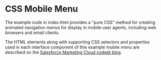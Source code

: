 # CSS Mobile Menu

The example code in index.html provides a "pure CSS" method for creating animated navigation menus for display in mobile user agents, including web browsers and email clients.

The HTML elements along with supporting CSS selectors and properties used in each interface component of this example mobile menu are described on the [Salesforce Marketing Cloud code@ blog](#).